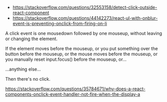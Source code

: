 - https://stackoverflow.com/questions/32553158/detect-click-outside-react-component
- https://stackoverflow.com/questions/44142273/react-ul-with-onblur-event-is-preventing-onclick-from-firing-on-li

A click event is one mousedown followed by one mouseup, without leaving or changing the element.

If the element moves before the mouseup, or you put something over the button before the mouseup, or the mouse moves before the mouseup, or you manually reset input.focus() before the mouseup, or...

...anything else...

Then there's no click.

https://stackoverflow.com/questions/35784671/why-does-a-react-components-onclick-event-handler-not-fire-when-the-display-a